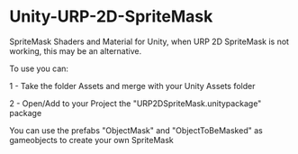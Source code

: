 # Unity-URP-2D-SpriteMask

SpriteMask Shaders and Material for Unity, when URP 2D SpriteMask is not working, this may be an alternative.

To use you can:

1 - Take the folder Assets and merge with your Unity Assets folder

2 - Open/Add to your Project the "URP2DSpriteMask.unitypackage" package

You can use the prefabs "ObjectMask" and "ObjectToBeMasked" as gameobjects to create your own SpriteMask
